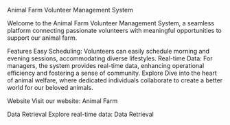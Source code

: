 Animal Farm Volunteer Management System

Welcome to the Animal Farm Volunteer Management System, a seamless platform connecting passionate volunteers with meaningful opportunities to support our animal farm.

Features
Easy Scheduling: Volunteers can easily schedule morning and evening sessions, accommodating diverse lifestyles.
Real-time Data: For managers, the system provides real-time data, enhancing operational efficiency and fostering a sense of community.
Explore
Dive into the heart of animal welfare, where dedicated individuals collaborate to create a better world for our beloved animals.

Website
Visit our website: Animal Farm

Data Retrieval
Explore real-time data: Data Retrieval
